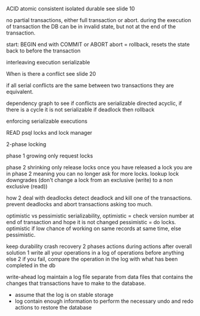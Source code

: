 
ACID 
atomic
consistent
isolated
durable
see slide 10 


no partial transactions, either full transaction or abort.
during the execution of transaction the DB can be in invalid state, but not at the end of the transaction.


start: BEGIN
end with COMMIT or ABORT
abort = rollback, resets the state back to before the transaction


interleaving execution 
serializable

When is there a conflict see slide 20

if all serial conflicts are the same between two transactions they are equivalent. 


dependency graph to see if conflicts are serializable
directed acyclic, if there is a cycle it is not serializable
if deadlock then rollback


enforcing serializable executions


READ psql locks and lock manager 

2-phase locking 

phase 1 growing
only request locks

phase 2 shrinking
only release locks
once you have released a lock you are in phase 2 meaning you can no longer ask for more locks.
lookup lock downgrades (don't change a lock from an exclusive (write) to a non exclusive (read))



how 2 deal with deadlocks
detect deadlock and kill one of the transactions.
prevent deadlocks and abort transactions asking too much.


optimistic vs pessimistic serializability, 
optimistic = check version number at end of transaction and hope it is not changed
pessimistic = do locks.
optimistic if low chance of working on same records at same time, else pessimistic. 

keep durability
crash recovery 
2 phases 
actions during 
actions after 
overall solution
1 write all your operations in a log of operations before anything else
2 if you fail, compare the operation in the log with what has been completed in the db 

write-ahead log
maintain a log file separate from data files that contains the changes that transactions have to make to the database.
- assume that the log is on stable storage
- log contain enough information to perform the necessary undo and redo actions to restore the database

















